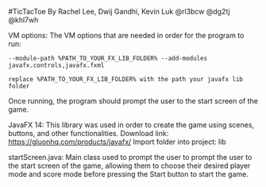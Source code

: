#TicTacToe
By Rachel Lee, Dwij Gandhi, Kevin Luk
@rl3bcw
@dg2tj
@khl7wh

VM options: The VM options that are needed in order for the program to run:

	--module-path %PATH_TO_YOUR_FX_LIB_FOLDER% --add-modules javafx.controls,javafx.fxml

	replace %PATH_TO_YOUR_FX_LIB_FOLDER% with the path your javafx lib folder

Once running, the program should prompt the user to the start screen of the game.

JavaFX 14:
	This library was used in order to create the game using scenes, buttons, and other functionalities.
	Download link: https://gluonhq.com/products/javafx/
	Import folder into project:
		lib

startScreen.java:
Main class used to prompt the user to prompt the user to the start screen of the game, allowing them to choose their desired player mode and score mode before pressing the Start button to start the game.

